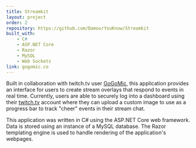 ```yaml
---
title: Streamkit
layout: project
order: 2
repository: https://github.com/DamourYouKnow/Streamkit
built_with:
    - C#
    - ASP.NET Core
    - Razor
    - MySQL
    - Web Sockets
link: gogomic.co
---
```


Built in collaboration with twitch.tv user 
[GoGoMic](https://www.twitch.tv/gogomic), this application provides 
an interface for users to create stream overlays that respond to events in real 
time. Currently, users are able to securely log into a dashboard using their 
[twitch.tv](https://twitch.tv) account where they can upload a custom image to 
use as a progress bar to track "cheer" events in their stream chat.

This application was written in C# using the ASP.NET Core web framework. Data 
is stored using an instance of a MySQL database. The Razor templating engine is 
used to handle rendering of the application's webpages.